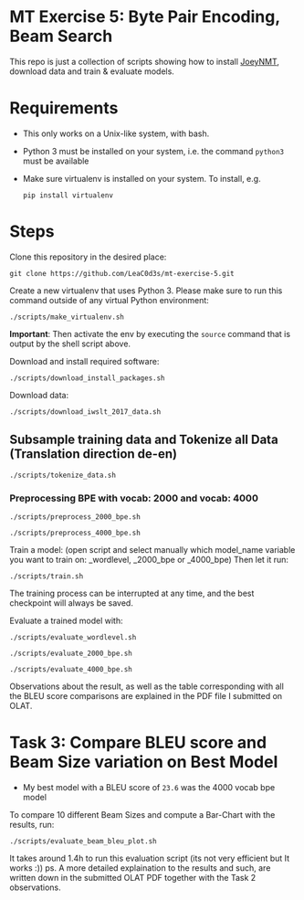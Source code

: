 # MT Exercise 5: Byte Pair Encoding, Beam Search

This repo is just a collection of scripts showing how to install [JoeyNMT](https://github.com/joeynmt/joeynmt), download
data and train & evaluate models.

# Requirements

- This only works on a Unix-like system, with bash.
- Python 3 must be installed on your system, i.e. the command `python3` must be available
- Make sure virtualenv is installed on your system. To install, e.g.

    `pip install virtualenv`

# Steps

Clone this repository in the desired place:

    git clone https://github.com/LeaC0d3s/mt-exercise-5.git

Create a new virtualenv that uses Python 3. Please make sure to run this command outside of any virtual Python environment:

    ./scripts/make_virtualenv.sh

**Important**: Then activate the env by executing the `source` command that is output by the shell script above.

Download and install required software:

    ./scripts/download_install_packages.sh

Download data:

    ./scripts/download_iwslt_2017_data.sh

## Subsample training data and Tokenize all Data (Translation direction de-en)

    ./scripts/tokenize_data.sh
    
### Preprocessing BPE with vocab: 2000 and vocab: 4000

    ./scripts/preprocess_2000_bpe.sh
    
    ./scripts/preprocess_4000_bpe.sh

Train a model: (open script and select manually which model_name variable you want to train on: _wordlevel, _2000_bpe or _4000_bpe) Then let it run:

    ./scripts/train.sh

The training process can be interrupted at any time, and the best checkpoint will always be saved.

Evaluate a trained model with:

    ./scripts/evaluate_wordlevel.sh
    
    ./scripts/evaluate_2000_bpe.sh
    
    ./scripts/evaluate_4000_bpe.sh
    
Observations about the result, as well as the table corresponding with all the BLEU score comparisons are explained in the PDF file I submitted on OLAT.
    

# Task 3: Compare BLEU score and Beam Size variation on Best Model
- My best model with a BLEU score of `23.6` was the 4000 vocab bpe model

To compare 10 different Beam Sizes and compute a Bar-Chart with the results, run:

    ./scripts/evaluate_beam_bleu_plot.sh
    
It takes around 1.4h to run this evaluation script (its not very efficient but It works :)) ps. A more detailed explaination to the results and such, are written down in the submitted OLAT PDF together with the Task 2 observations.
